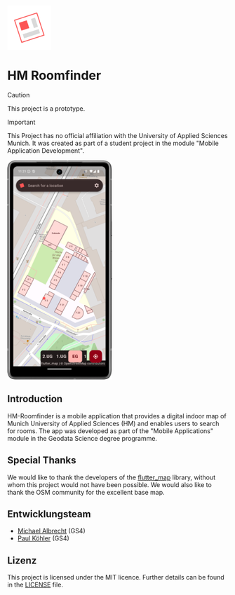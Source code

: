 <img alt="Logo" src="assets/Android/foreground.png" height="100"/>

# HM Roomfinder

> [!CAUTION]
> This project is a prototype.

> [!IMPORTANT]
> This Project has no official affiliation with the University of Applied Sciences Munich. It was created as part of a student project in the module "Mobile Application Development".

<img alt="Screenshot" src="docs/images/screenshot.png" height="500"/>

## Introduction

HM-Roomfinder is a mobile application that provides a digital indoor map of Munich University of Applied Sciences (HM) and enables users to search for rooms.
The app was developed as part of the "Mobile Applications" module in the Geodata Science degree programme.

## Special Thanks

We would like to thank the developers of the [flutter_map](https://github.com/fleaflet/flutter_map) library, without whom this project would not have been possible.
We would also like to thank the OSM community for the excellent base map.

## Entwicklungsteam

- [Michael Albrecht](https://github.com/michael11albrecht) (GS4)
- [Paul Köhler](https://github.com/paulkoehlerdev) (GS4)

## Lizenz

This project is licensed under the MIT licence. Further details can be found in the [LICENSE](LICENSE) file.